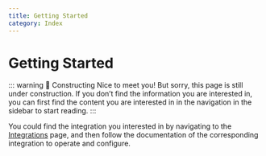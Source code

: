 ```yaml
---
title: Getting Started
category: Index
---
```


# Getting Started

::: warning 🚧 Constructing
Nice to meet you! But sorry, this page is still under construction. If you don’t find the information you are interested in, you can first find the content you are interested in in the navigation in the sidebar to start reading.
:::

You could find the integration you interested in by navigating to the [Integrations](/en/integrations/index.md) page, and then follow the documentation of the corresponding integration to operate and configure.
